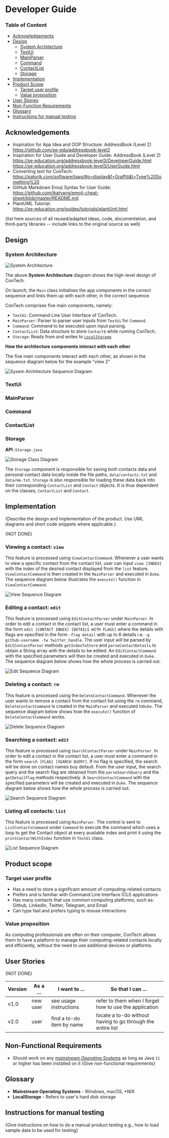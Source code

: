 # Developer Guide

### Table of Content
- [Acknowledgements](#acknowledgements)
- [Design](#design)
  - [System Architecture](#sys-arch)
  - [TextUi](#text-ui)
  - [MainParser](#main-parser)
  - [Command](#command)
  - [ContactList](#contact-list)
  - [Storage](#storage)
- [Implementation](#implementation)
- [Product Scope](#scope)
  - [Target user profile](#target)
  - [Value proposition](#value)
- [User Stories](#stories)
- [Non-Function Requirements](#nf-req)
- [Glossary](#glossary)
- [Instructions for manual testing](#manual-test)

## <a name="acknowledgements"></a>Acknowledgements

- Inspiration for App Idea and OOP Structure: AddressBook (Level 2) <br />
  https://github.com/se-edu/addressbook-level2
- Inspiration for User Guide and Developer Guide: AddressBook (Level 2) <br />
  https://se-education.org/addressbook-level3/DeveloperGuide.html <br/>
  https://se-education.org/addressbook-level3/UserGuide.html
- Converting text for ConTech: <br />
  https://patorjk.com/software/taag/#p=display&f=Graffiti&t=Type%20Something%20
- GitHub Markdown Emoji Syntax for User Guide: <br />
  https://github.com/ikatyang/emoji-cheat-sheet/blob/master/README.md
- PlantUML Tutorial: <br />
  https://se-education.org/guides/tutorials/plantUml.html

{list here sources of all reused/adapted ideas, code, documentation, and third-party libraries -- include links to the original source as well}

## <a name="design"></a>Design

### <a name="sys-arch"></a>System Architecture

![System Architecture](images/SystemArchitectureDiagram.png)

The above **System Architecture** diagram shows the high-level design of ConTech.

On launch, the `Main` class initialises the app components in the correct sequence and links them up
with each other, in the correct sequence.

ConTech comprises five main components, namely:
- `TextUi`: Command Line User Interface of ConTech.
- `MainParser`: Parser to parser user inputs from `TextUi` for `Command`.
- `Command`: Command to be executed upon input parsing.
- `ContactList`: Data structure to store `Contact`s while running ConTech.
- `Storage`: Reads from and writes to [`LocalStorage`](#local-storage).

**How the architecture components interact with each other**

The five main components interact with each other, as shown in the sequence diagram below
for the example "view 2"

![Sysem Architecture Sequence Diagram](images/SystemArchitectureSequence.png)


### <a name="text-ui"></a>TextUi
### <a name="main-parser"></a>MainParser
### <a name="command"></a>Command
### <a name="contact-list"></a>ContactList
### <a name="storage"></a>Storage
**API** :`Storage.java`

![Storage Class Diagram](images/StorageClassDiagram.png)

The `Storage` component is responsible for saving both contacts data and personal contact data locally inside the file 
paths, `data/contacts.txt` and `data/me.txt`. `Storage` is also responsible for loading these data back into their 
corresponding `ContactList` and `Contact` objects. It is thus dependent on the classes, `ContactList` and 
`Contact`.


## <a name="implementation"></a>Implementation

{Describe the design and implementation of the product. Use UML diagrams and short code snippets where applicable.}

{NOT DONE}

### <a name="View"></a>Viewing a contact: `view`
This feature is processed using `ViewContactCommand`. Whenever a user wants to view a specific contact from the 
contact list, user can input `view [INDEX]` with the index of the desired contact displayed from the `list` feature. 
`ViewContactCommand` is then created in the `MainParser` and executed in `Duke`.
The sequence diagram below illustrates the `execute()` function in `ViewContactCommand`.

![View Sequence Diagram](images/ViewContactCommandSequenceDiagram.png)

### <a name="Edit"></a>Editing a contact: `edit`
This feature is processed using `EditContactParser` under `MainParser`. In order to edit a contact in the contact list, 
a user must enter a command in the form `edit [CONTACT INDEX] [DETAILS WITH FLAGS]` where the details with flags are 
specified in the form `-flag detail` with up to 6 details i.e. `-g github-username -tw twitter_handle`. The user input
will be parsed by `EditContactParser` methods `getIndexToStore` and `parseContactDetails` to obtain a String array with
the details to be edited. An `EditContactCommand` with the specified parameters will then be created and executed in 
`Duke`. The sequence diagram below shows how the whole process is carried out.

![Edit Sequence Diagram](images/EditContactCommandSequenceDiagram.png)


### <a name="Delete"></a>Deleting a contact: `rm`
This feature is processed using the `DeleteContactCommand`. Whenever the user wants to remove a contact from the contact
list using the `rm` command, `DeleteContactCommand` is created in the `MainParser` and executed in`Duke`. The sequence 
diagram below shows how the `execute()` function of `DeleteContactCommand` works. 


![Delete Sequence Diagram](images/DeleteContactCommandSequenceDiagram.png)


### <a name="Search"></a>Searching a contact: `edit`
This feature is processed using `SearchContactParser` under `MainParser`. In order to edit a contact in the contact list,
a user must enter a command in the form `search [FLAG] [SEARCH QUERY]`. If no flag is specified, the search will be done
on contact names buy default. From the user input, the search query and the search flag are obtained from the 
`parseSearchQuery` and the `getDetailFlag` methods respectively. A `SearchContactCommand` with the specified parameters
will be created and executed in `Duke`. The sequence diagram below shows how the whole process is carried out.

![Search Sequence Diagram](images/SearchContactCommandSequenceDiagram.png)


### <a name="List"></a>Listing all contacts: `list`
This feature is processed using `MainParser`. The control is sent to `ListContactsCommand` under `Command` to execute the
command which uses a loop to get the Contact object at every available index and print it using the `printContactWithIndex`
function in `TextUi` class.

![List Sequence Diagram](images/ListContactsCommandSequenceDiagram.png)


## <a name="scope"></a>Product scope
### <a name="target"></a>Target user profile
- Has a need to store a significant amount of computing-related contacts
- Prefers and is familiar with Command Line Interface (CLI) applications
- Has many contacts that use common computing platforms, such as: Github, Linkedin, Twitter, Telegram, and Email
- Can type fast and prefers typing to mouse interactions

### <a name="value"></a>Value proposition

As computing professionals are often on their computer, ConTech allows them to have a platform to 
manage their computing-related contacts locally and efficiently, without the need to use 
additional devices or platforms.

## <a name="stories"></a>User Stories

{NOT DONE}

|Version| As a ... | I want to ... | So that I can ...|
|--------|----------|---------------|------------------|
|v1.0|new user|see usage instructions|refer to them when I forget how to use the application|
|v2.0|user|find a to-do item by name|locate a to-do without having to go through the entire list|

## <a name="nf-req"></a>Non-Functional Requirements

- Should work on any [*mainstream Operating Systems*](#os) as long as Java `11` or higher has been installed on it
{Give non-functional requirements}

## <a name="glossary"></a>Glossary

* <a name="os"></a>**Mainstream Operating Systems** - Windows, macOS, *NIX
* <a name="local-storage"></a>**LocalStorage** - Refers to user's hard disk storage

## <a name="manual-test"></a>Instructions for manual testing

{Give instructions on how to do a manual product testing e.g., how to load sample data to be used for testing}
